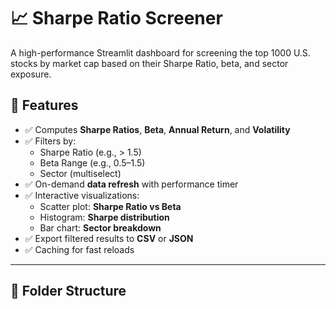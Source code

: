 # 📈 Sharpe Ratio Screener

A high-performance Streamlit dashboard for screening the top 1000 U.S. stocks by market cap based on their Sharpe Ratio, beta, and sector exposure.

## 🔧 Features

- ✅ Computes **Sharpe Ratios**, **Beta**, **Annual Return**, and **Volatility**
- ✅ Filters by:
  - Sharpe Ratio (e.g., > 1.5)
  - Beta Range (e.g., 0.5–1.5)
  - Sector (multiselect)
- ✅ On-demand **data refresh** with performance timer
- ✅ Interactive visualizations:
  - Scatter plot: **Sharpe Ratio vs Beta**
  - Histogram: **Sharpe distribution**
  - Bar chart: **Sector breakdown**
- ✅ Export filtered results to **CSV** or **JSON**
- ✅ Caching for fast reloads

---

## 📁 Folder Structure

